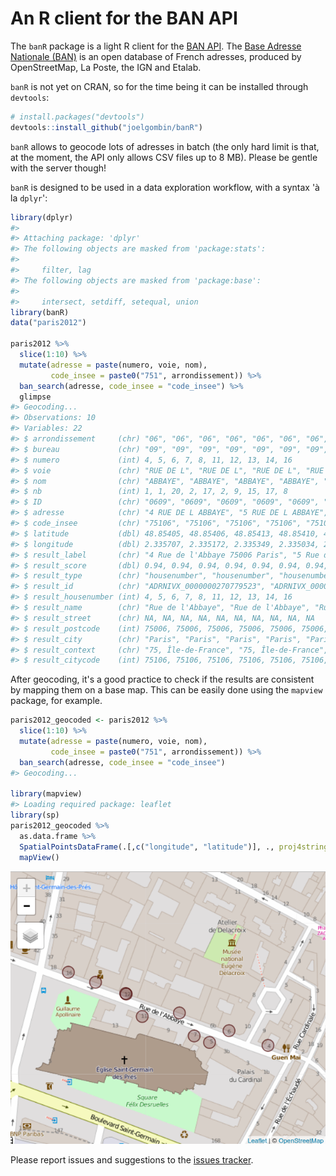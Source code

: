 
<!-- README.md is generated from README.Rmd. Please edit that file -->
An R client for the BAN API
===========================

The `banR` package is a light R client for the [BAN API](https://adresse.data.gouv.fr/api/). The [Base Adresse Nationale (BAN)](https://adresse.data.gouv.fr/) is an open database of French adresses, produced by OpenStreetMap, La Poste, the IGN and Etalab.

`banR` is not yet on CRAN, so for the time being it can be installed through `devtools`:

``` r
# install.packages("devtools")
devtools::install_github("joelgombin/banR")
```

`banR` allows to geocode lots of adresses in batch (the only hard limit is that, at the moment, the API only allows CSV files up to 8 MB). Please be gentle with the server though!

`banR` is designed to be used in a data exploration workflow, with a syntax 'à la `dplyr`':

``` r
library(dplyr)
#> 
#> Attaching package: 'dplyr'
#> The following objects are masked from 'package:stats':
#> 
#>     filter, lag
#> The following objects are masked from 'package:base':
#> 
#>     intersect, setdiff, setequal, union
library(banR)
data("paris2012")

paris2012 %>%
  slice(1:10) %>%
  mutate(adresse = paste(numero, voie, nom),
         code_insee = paste0("751", arrondissement)) %>% 
  ban_search(adresse, code_insee = "code_insee") %>% 
  glimpse
#> Geocoding...
#> Observations: 10
#> Variables: 22
#> $ arrondissement     (chr) "06", "06", "06", "06", "06", "06", "06", "...
#> $ bureau             (chr) "09", "09", "09", "09", "09", "09", "09", "...
#> $ numero             (int) 4, 5, 6, 7, 8, 11, 12, 13, 14, 16
#> $ voie               (chr) "RUE DE L", "RUE DE L", "RUE DE L", "RUE DE...
#> $ nom                (chr) "ABBAYE", "ABBAYE", "ABBAYE", "ABBAYE", "AB...
#> $ nb                 (int) 1, 1, 20, 2, 17, 2, 9, 15, 17, 8
#> $ ID                 (chr) "0609", "0609", "0609", "0609", "0609", "06...
#> $ adresse            (chr) "4 RUE DE L ABBAYE", "5 RUE DE L ABBAYE", "...
#> $ code_insee         (chr) "75106", "75106", "75106", "75106", "75106"...
#> $ latitude           (dbl) 48.85405, 48.85406, 48.85413, 48.85410, 48....
#> $ longitude          (dbl) 2.335707, 2.335172, 2.335349, 2.335034, 2.3...
#> $ result_label       (chr) "4 Rue de l'Abbaye 75006 Paris", "5 Rue de ...
#> $ result_score       (dbl) 0.94, 0.94, 0.94, 0.94, 0.94, 0.94, 0.94, 0...
#> $ result_type        (chr) "housenumber", "housenumber", "housenumber"...
#> $ result_id          (chr) "ADRNIVX_0000000270779523", "ADRNIVX_000000...
#> $ result_housenumber (int) 4, 5, 6, 7, 8, 11, 12, 13, 14, 16
#> $ result_name        (chr) "Rue de l'Abbaye", "Rue de l'Abbaye", "Rue ...
#> $ result_street      (chr) NA, NA, NA, NA, NA, NA, NA, NA, NA, NA
#> $ result_postcode    (int) 75006, 75006, 75006, 75006, 75006, 75006, 7...
#> $ result_city        (chr) "Paris", "Paris", "Paris", "Paris", "Paris"...
#> $ result_context     (chr) "75, Île-de-France", "75, Île-de-France", "...
#> $ result_citycode    (int) 75106, 75106, 75106, 75106, 75106, 75106, 7...
```

After geocoding, it's a good practice to check if the results are consistent by mapping them on a base map. This can be easily done using the `mapview` package, for example.

``` r
paris2012_geocoded <- paris2012 %>%
  slice(1:10) %>% 
  mutate(adresse = paste(numero, voie, nom),
         code_insee = paste0("751", arrondissement)) %>% 
  ban_search(adresse, code_insee = "code_insee")
#> Geocoding...

library(mapview)
#> Loading required package: leaflet
library(sp)
paris2012_geocoded %>%
  as.data.frame %>% 
  SpatialPointsDataFrame(.[,c("longitude", "latitude")], ., proj4string = CRS("+init=epsg:4326")) %>% 
  mapView()
```

<img src="./README-fig1.png" width="640" />

Please report issues and suggestions to the [issues tracker](https://github.com/joelgombin/banR/issues).
